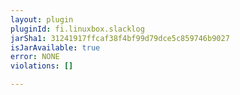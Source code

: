 ```yaml
---
layout: plugin
pluginId: fi.linuxbox.slacklog
jarSha1: 31241917ffcaf38f4bf99d79dce5c859746b9027
isJarAvailable: true
error: NONE
violations: []

---
```


